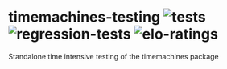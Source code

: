 # timemachines-testing ![tests](https://github.com/microprediction/timemachines/workflows/tests/badge.svg) ![regression-tests](https://github.com/microprediction/timemachines-testing/workflows/regression-tests/badge.svg) ![elo-ratings](https://github.com/microprediction/timemachines-testing/workflows/elo-ratings/badge.svg)

Standalone time intensive testing of the timemachines package
